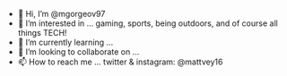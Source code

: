 - 👋 Hi, I’m @mgorgeov97
- 👀 I’m interested in ... gaming, sports, being outdoors, and of course all things TECH!
- 🌱 I’m currently learning ... 
- 💞️ I’m looking to collaborate on ...
- 📫 How to reach me ... twitter & instagram: @mattvey16

<!---
mgorgeov97/mgorgeov97 is a ✨ special ✨ repository because its `README.md` (this file) appears on your GitHub profile.
You can click the Preview link to take a look at your changes.
--->
